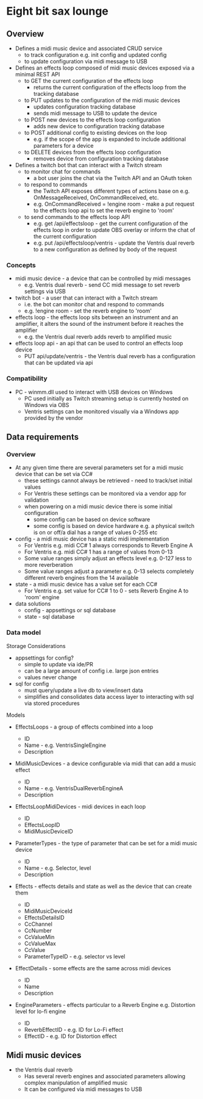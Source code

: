 # Eight bit sax lounge
## Overview
- Defines a midi music device and associated CRUD service
  - to track configuration e.g. init config and updated config
  - to update configuration via midi message to USB
- Defines an effects loop composed of midi music devices exposed via a minimal REST API
  - to GET the current configuration of the effects loop
    - returns the current configuration of the effects loop from the tracking database
  - to PUT updates to the configuration of the midi music devices
    - updates configuration tracking database
    - sends midi message to USB to update the device
  - to POST new devices to the effects loop configuration
    - adds new device to configuration tracking database
  - to POST additional config to existing devices on the loop
    - e.g. if the scope of the app is expanded to include additional parameters for a device
  - to DELETE devices from the effects loop configuration
    - removes device from configuration tracking database
- Defines a twitch bot that can interact with a Twitch stream
  - to monitor chat for commands
    - a bot user joins the chat via the Twitch API and an OAuth token
  - to respond to commands
    - the Twitch API exposes different types of actions base on e.g. OnMessageReceived, OnCommandReceived, etc.
    - e.g. OnCommandReceived = !engine room - make a put request to the effects loop api to set the reverb engine to 'room'
  - to send commands to the effects loop API
    - e.g. get /api/effectsloop - get the current configuration of the effects loop in order to update OBS overlay or inform the chat of the current configuration
    - e.g. put /api/effectsloop/ventris - update the Ventris dual reverb to a new configuration as defined by body of the request

### Concepts
- midi music device - a device that can be controlled by midi messages
    - e.g. Ventris dual reverb - send CC midi message to set reverb settings via USB
- twitch bot - a user that can interact with a Twitch stream
    - i.e. the bot can monitor chat and respond to commands
    - e.g. !engine room - set the reverb engine to 'room'
- effects loop - the effects loop sits between an instrument and an amplifier, it alters the sound of the instrument before it reaches the amplifier
    - e.g. the Ventris dual reverb adds reverb to amplified music
- effects loop api - an api that can be used to control an effects loop device
    - PUT api/update/ventris - the Ventris dual reverb has a configuration that can be updated via api

### Compatibility
- PC - winmm.dll used to interact with USB devices on Windows
  - PC used initially as Twitch streaming setup is currently hosted on Windows via OBS
  - Ventris settings can be monitored visually via a Windows app provided by the vendor

## Data requirements
### Overview
- At any given time there are several parameters set for a midi music device that can be set via CC#
  - these settings cannot always be retrieved - need to track/set initial values
  - For Ventris these settings can be monitored via a vendor app for validation
  - when powering on a midi music device there is some initial configuration
    - some config can be based on device software
    - some config is based on device hardware e.g. a physical switch is on or off/a dial has a range of values 0-255 etc
- config - a midi music device has a static midi implementation
  - For Ventris e.g. midi CC# 1 always corresponds to Reverb Engine A 
  - For Ventris e.g. midi CC# 1 has a range of values from 0-13
  - Some value ranges simply adjust an effects level e.g. 0-127 less to more reverberation
  - Some value ranges adjust a parameter e.g. 0-13 selects completely different reverb engines from the 14 available
- state - a midi music device has a value set for each CC#
  - For Ventris e.g. set value for CC# 1 to 0 - sets Reverb Engine A to 'room' engine
- data solutions
  - config - appsettings or sql database
  - state - sql database

### Data model
Storage Considerations
- appsettings for config?
  - simple to update via ide/PR
  - can be a large amount of config i.e. large json entries
  - values never change
- sql for config
  - must query/update a live db to view/insert data
  - simplifies and consolidates data access layer to interacting with sql via stored procedures

Models
- EffectsLoops - a group of effects combined into a loop
  - ID
  - Name - e.g. VentrisSingleEngine
  - Description

- MidiMusicDevices - a device configurable via midi that can add a music effect
  - ID
  - Name - e.g. VentrisDualReverbEngineA
  - Description

- EffectsLoopMidiDevices - midi devices in each loop
  - ID
  - EffectsLoopID
  - MidiMusicDeviceID

- ParameterTypes - the type of parameter that can be set for a midi music device
  - ID
  - Name - e.g. Selector, level
  - Description

- Effects - effects details and state as well as the device that can create them
  - ID
  - MidiMusicDeviceId
  - EffectsDetailsID
  - CcChannel
  - CcNumber
  - CcValueMin
  - CcValueMax
  - CcValue
  - ParameterTypeID - e.g. selector vs level

- EffectDetails - some effects are the same across midi devices
  - ID
  - Name
  - Description

- EngineParameters - effects particular to a Reverb Engine e.g. Distortion level for lo-fi engine
  - ID
  - ReverbEffectID - e.g. ID for Lo-Fi effect
  - EffectID - e.g. ID for Distortion effect

## Midi music devices
- the Ventris dual reverb
  - Has several reverb engines and associated parameters allowing complex manipulation of amplified music
  - It can be configured via midi messages to USB